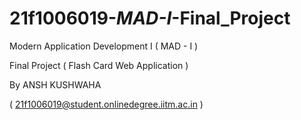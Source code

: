 # 21f1006019-_MAD-I_-Final_Project

Modern Application Development I ( MAD - I )

Final Project ( Flash Card Web Application )

By ANSH KUSHWAHA

( 21f1006019@student.onlinedegree.iitm.ac.in )
